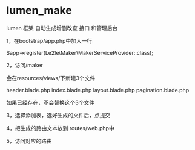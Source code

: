 # lumen_make


lumen 框架 自动生成增删改查 接口 和管理后台


1，在bootstrap/app.php中加入一行

$app->register(Le2le\Maker\MakerServiceProvider::class);

2，访问/maker


会在resources/views/下新建3个文件

 header.blade.php
 index.blade.php
 layout.blade.php
 pagination.blade.php

如果已经存在，不会替换这个3个文件

3，选择添加表，选好生成的文件后，点提交


4，把生成的路由文本放到 routes/web.php中


5，访问对应的路由
